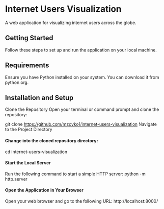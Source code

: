 # Internet Users Visualization
A web application for visualizing internet users across the globe.

## Getting Started
Follow these steps to set up and run the application on your local machine.

## Requirements
Ensure you have Python installed on your system. You can download it from python.org.

## Installation and Setup
Clone the Repository
Open your terminal or command prompt and clone the repository:

git clone https://github.com/mzovko1/internet-users-visualization
Navigate to the Project Directory

#### Change into the cloned repository directory:
cd internet-users-visualization

#### Start the Local Server
Run the following command to start a simple HTTP server:
python -m http.server

#### Open the Application in Your Browser
Open your web browser and go to the following URL:
http://localhost:8000/
